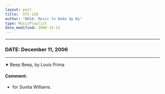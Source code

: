 ```yaml
---
layout: post
title:  STS-116
author: "NASA: Music to Wake Up By"
type: MusicPlaylist
date_modified: 2006-12-11
---
```


----
### DATE: December 11, 2006
----
✷ Beep Beep, by Louis Prima

#### Comment:
* for Sunita Williams.
